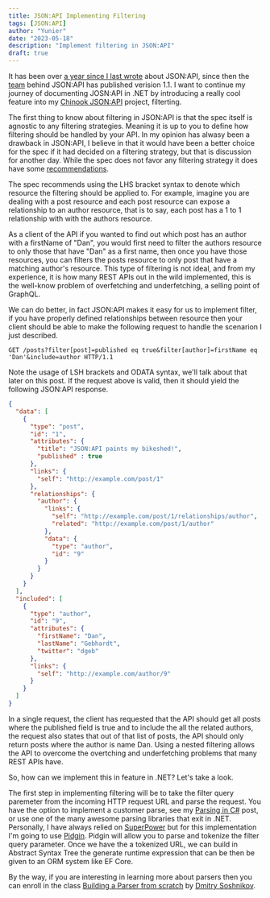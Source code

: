 ```yaml
---
title: JSON:API Implementing Filtering
tags: [JSON:API]
author: "Yunier"
date: "2023-05-18"
description: "Implement filtering in JSON:API"
draft: true
---
```


It has been over [a year since I last wrote](/post/2022/json-api-pagination-links/) about JSON:API, since then the [team](https://jsonapi.org/about/#editors) behind JSON:API has published verision 1.1. I want to continue my journey of documenting JOSN:API in .NET by introducing a really cool feature into my [Chinook JSON:API](https://github.com/circleupx/Chinook) project, filterting.

The first thing to know about filtering in JSON:API is that the spec itself is agnostic to any filtering strategies. Meaning it is up to you to define how filtering should be handled by your API. In my opinion has alwasy been a drawback in JSON:API, I believe in that it would have been a better choice for the spec if it had decided on a filtering strategy, but that is discussion for another day. While the spec does not favor any filtering strategy it does have some [recommendations](https://jsonapi.org/recommendations/#filtering).

The spec recommends using the LHS bracket syntax to denote which resource the filtering should be applied to. For example, imagine you are dealing with a post resource and each post resource can expose a relationship to an author resource, that is to say, each post has a 1 to 1 relationship with with the authors resource. 

As a client of the API if you wanted to find out which post has an author with a firstName of "Dan", you would first need to filter the authors resource to only those that have "Dan" as a first name, then once you have those resources, you can filters the posts resource to only post that have a matching author's resource. This type of filtering is not ideal, and from my experience, it is how many REST APIs out in the wild implemented, this is the well-know problem of overfetching and underfetching, a selling point of GraphQL.

We can do better, in fact JSON:API makes it easy for us to implement filter, if you have properly defined relationships between resource then your client should be able to make the following request to handle the scenarion I just described.

```shell
GET /posts?filter[post]=published eq true&filter[author]=firstName eq 'Dan'&include=author HTTP/1.1
```

Note the usage of LSH brackets and ODATA syntax, we'll talk about that later on this post. If the request above is valid, then it should yield the following JSON:API response.

```JSON
{
  "data": [
    {
      "type": "post",
      "id": "1",
      "attributes": {
        "title": "JSON:API paints my bikeshed!",
        "published" : true
      },
      "links": {
        "self": "http://example.com/post/1"
      },
      "relationships": {
        "author": {
          "links": {
            "self": "http://example.com/post/1/relationships/author",
            "related": "http://example.com/post/1/author"
          },
          "data": {
            "type": "author",
            "id": "9"
          }
        }
      }
    }
  ],
  "included": [
    {
      "type": "author",
      "id": "9",
      "attributes": {
        "firstName": "Dan",
        "lastName": "Gebhardt",
        "twitter": "dgeb"
      },
      "links": {
        "self": "http://example.com/author/9"
      }
    }
  ]
}
```

In a single request, the client has requested that the API should get all posts where the published field is true and to include the all the related authors, the request also states that out of that list of posts, the API should only return posts where the author is name Dan. Using a nested filtering allows the API to overcome the overtching and underfetching problems that many REST APIs have.

So, how can we implement this in feature in .NET? Let's take a look.

The first step in implementing filtering will be to take the filter query paremeter from the incoming HTTP request URL and parse the request. You have the option to implement a customer parse, see my [Parsing in C#](/content/post/2021/parsing-in-csharp/) post, or use one of the many awesome parsing libraries that exit in .NET. Personally, I have always relied on [SuperPower](https://github.com/datalust/superpower) but for this implementation I'm going to use [Pidgin](https://github.com/benjamin-hodgson/Pidgin). Pidgin will allow you to parse and tokenize the filter query parameter. Once we have the a tokenized URL, we can build in Abstract Syntax Tree the generate runtime expression that can be then be given to an ORM system like EF Core. 

By the way, if you are interesting in learning more about parsers then you can enroll in the class [Building a Parser from scratch](http://dmitrysoshnikov.com/courses/parser-from-scratch/) by [Dmitry Soshnikov](http://dmitrysoshnikov.com/).

